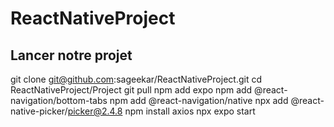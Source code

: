 # ReactNativeProject

## Lancer notre projet
git clone git@github.com:sageekar/ReactNativeProject.git
cd ReactNativeProject/Project
git pull
npm add expo
npm add @react-navigation/bottom-tabs
npm add @react-navigation/native
npx add @react-native-picker/picker@2.4.8
npm install axios
npx expo start
